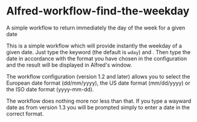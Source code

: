 # Alfred-workflow-find-the-weekday
A simple workflow to return immediately the day of the week for a given date

This is a simple workflow which will provide instantly the weekday of a given date. Just type the keyword (the default is `wday`) and <space>. Then type the date in accordance with the format you have chosen in the configuration and the result will be displayed in Alfred's window.

The workflow configuration (version 1.2 and later) allows you to select the European date format (dd/mm/yyyy), the US date format (mm/dd/yyyy) or the ISO date format (yyyy-mm-dd).

The workflow does nothing more nor less than that.  If you type a wayward date as from version 1.3 you will be prompted simply to enter a date in the correct format.
